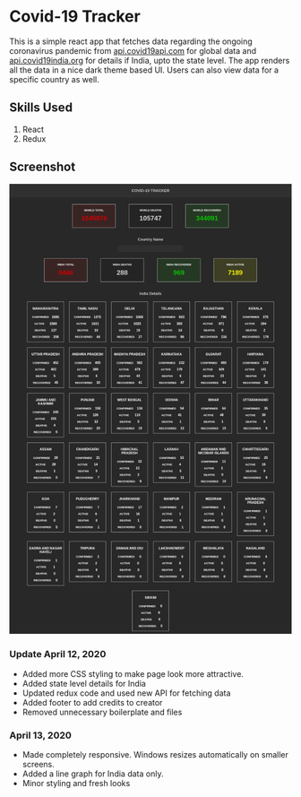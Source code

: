 # Covid-19 Tracker

This is a simple react app that fetches data regarding the ongoing coronavirus pandemic from [api.covid19api.com](api.covid19api.com) for global data and [api.covid19india.org](api.covid19india.org) for details if India, upto the state level. The app renders all the data in a nice dark theme based UI. Users can also view data for a specific country as well.

## Skills Used

1. React
2. Redux

## Screenshot

![Screenshot](./homescreen.png)

### Update April 12, 2020

-   Added more CSS styling to make page look more attractive.
-   Added state level details for India
-   Updated redux code and used new API for fetching data
-   Added footer to add credits to creator
-   Removed unnecessary boilerplate and files

### April 13, 2020

-   Made completely responsive. Windows resizes automatically on smaller screens.
-   Added a line graph for India data only.
-   Minor styling and fresh looks
